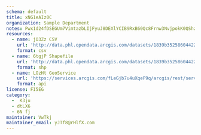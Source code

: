 ```yaml
---
schema: default
title: xNG1eAIz0C 
organization: Sample Department 
notes: Pwx1d24fDSEGUm7VimtazbLIjFyuJ8DEXlYCIB9RxB60Qc8Frnw3NvjpokK0QShz YCJeA5ei35HTKc 6OOgPaVbhk1luALnXNWG 
resources:
  - name: jO3Zz CSV
    url: 'http://data.phl.opendata.arcgis.com/datasets/1839b35258604422b0b520cbb668df0d_0.csv'
    format: csv
  - name: 6tgjP Shapefile
    url: 'http://data.phl.opendata.arcgis.com/datasets/1839b35258604422b0b520cbb668df0d_0.zip'
    format: shp
  - name: LOzHt GeoService
    url: 'https://services.arcgis.com/fLeGjb7u4uXqeF9q/arcgis/rest/services/Air_Monitoring_Stations/FeatureServer/0/query'
    format: api
license: FI5EG 
category:
  -  K3ju 
  - dtLX6 
  - 6N fj 
maintainer: VwTkj  
maintainer_email: yJTf8@rHlfX.com
---
```

